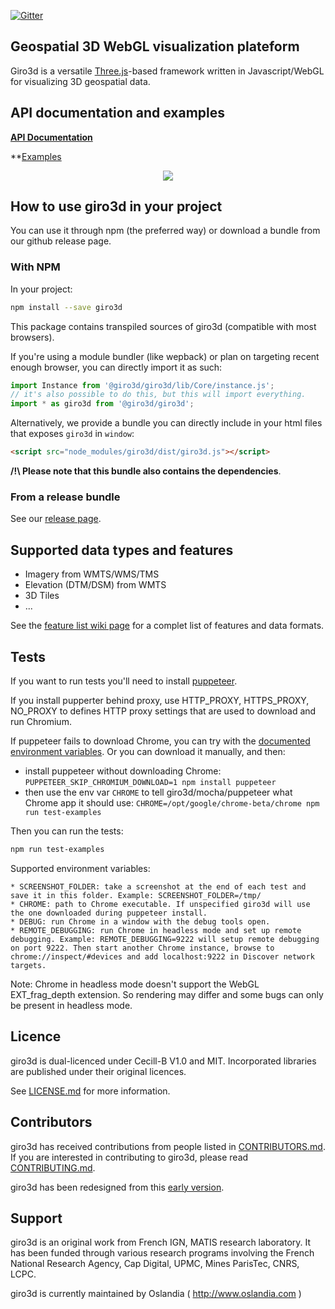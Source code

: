 [![Gitter](https://badges.gitter.im/_giro3d/community.svg)](https://gitter.im/_giro3d/community?utm_source=badge&utm_medium=badge&utm_campaign=pr-badge)

## Geospatial 3D WebGL visualization plateform

Giro3d is a versatile [Three.js](https://threejs.org/)-based framework written in Javascript/WebGL for visualizing 3D geospatial data.

## API documentation and examples

**[API Documentation](http://giro3d.org/apidoc/index.html)**

**[Examples](http://giro3d.org/examples/index.html)


<p align="center">
<a href="http://www.giro3d-project.org/giro3d/examples/index.html"><img src="http://www.giro3d-project.org/images/montage.jpg" /></a>
</p>

## How to use giro3d in your project

You can use it through npm (the preferred way) or download a bundle from our github release page.

### With NPM

In your project:

```bash
npm install --save giro3d
```
This package contains transpiled sources of giro3d (compatible with most browsers).

If you're using a module bundler (like wepback) or plan on targeting recent enough browser, you can
directly import it as such:

```js
import Instance from '@giro3d/giro3d/lib/Core/instance.js';
// it's also possible to do this, but this will import everything.
import * as giro3d from '@giro3d/giro3d';
```

Alternatively, we provide a bundle you can directly include in your html files that exposes `giro3d` in  `window`:
```html
<script src="node_modules/giro3d/dist/giro3d.js"></script>
```

**/!\ Please note that this bundle also contains the dependencies**.

### From a release bundle

See our [release page](https://github.com/giro3d/giro3d/releases).


## Supported data types and features

- Imagery from WMTS/WMS/TMS
- Elevation (DTM/DSM) from WMTS
- 3D Tiles
- ...

See the [feature list wiki page](https://github.com/giro3d/giro3d/wiki/Supported-Features) for a complet list of features and data formats.

## Tests

If you want to run tests you'll need to install [puppeteer](https://github.com/GoogleChrome/puppeteer).

If you install pupperter behind proxy, use HTTP_PROXY, HTTPS_PROXY, NO_PROXY to defines HTTP proxy settings that are used to download and run Chromium.

If puppeteer fails to download Chrome, you can try with the [documented environment variables](https://github.com/GoogleChrome/puppeteer/blob/master/docs/api.md#environment-variables).
Or you can download it manually, and then:
- install puppeteer without downloading Chrome: `PUPPETEER_SKIP_CHROMIUM_DOWNLOAD=1 npm install puppeteer`
- then use the env var `CHROME` to tell giro3d/mocha/puppeteer what Chrome app it should use:
`CHROME=/opt/google/chrome-beta/chrome npm run test-examples`

Then you can run the tests:
```bash
npm run test-examples
```
Supported environment variables:

    * SCREENSHOT_FOLDER: take a screenshot at the end of each test and save it in this folder. Example: SCREENSHOT_FOLDER=/tmp/
    * CHROME: path to Chrome executable. If unspecified giro3d will use the one downloaded during puppeteer install.
    * DEBUG: run Chrome in a window with the debug tools open.
    * REMOTE_DEBUGGING: run Chrome in headless mode and set up remote debugging. Example: REMOTE_DEBUGGING=9222 will setup remote debugging on port 9222. Then start another Chrome instance, browse to chrome://inspect/#devices and add localhost:9222 in Discover network targets.

Note: Chrome in headless mode doesn't support the WebGL EXT_frag_depth extension. So rendering may differ and some bugs can only be present in headless mode.

## Licence

giro3d is dual-licenced under Cecill-B V1.0 and MIT.
Incorporated libraries are published under their original licences.

See [LICENSE.md](LICENSE.md) for more information.

## Contributors

giro3d has received contributions from people listed in [CONTRIBUTORS.md](CONTRIBUTORS.md).
If you are interested in contributing to giro3d, please read [CONTRIBUTING.md](CONTRIBUTING.md).

giro3d has been redesigned from this [early version](https://github.com/giro3d/giro3d-legacy).

## Support

giro3d is an original work from French IGN, MATIS research laboratory.
It has been funded through various research programs involving the French National Research Agency, Cap Digital, UPMC, Mines ParisTec, CNRS, LCPC.

giro3d is currently maintained by Oslandia ( http://www.oslandia.com )



